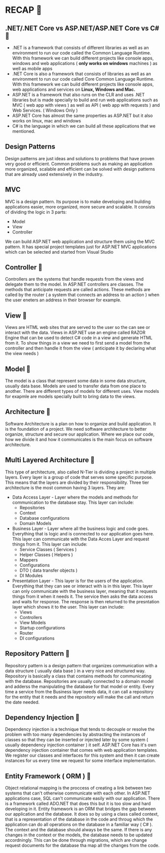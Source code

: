 # RECAP 🍉
## .NET/.NET Core vs ASP.NET/ASP.NET Core vs C# 🔸
* .NET is a framework that consists of different libraries as well as an environment to run our code called the Common Language Runtime. With this framework we can build different projects like console apps, windows and web applications ( **only works on windows** machines ) as well as mobile apps 
* .NET Core is also a framework that consists of libraries as well as an environment to run our code called Core Common Language Runtime. With this framework we can build different projects like console apps, web applications and services on **Linux, Windows and Mac.**
* ASP.NET is a framework that also runs on the CLR and uses .NET libraries but is made specially to build and run web applications such as MVC ( web app with views ) as well as API ( web app with requests ) and Web Services. ( Windows Only ) 
* ASP.NET Core has almost the same properties as ASP.NET but it also works on linux, mac and windows 
* C# is the language in which we can build all these applications that we mentioned. 
## Design Patterns
Design patterns are just ideas and solutions to problems that have proven very good or efficient. Common problems such as making an application more organized, scalable and efficient can be solved with design patterns that are already used extensively in the industry.
## MVC
MVC is a design pattern. Its purpose is to make developing and building applications easier, more organized, more secure and scalable. It consists of dividing the logic in 3 parts: 
* Model
* View
* Controller

We can build ASP.NET web application and structure them using the MVC pattern. It has special project templates just for ASP.NET MVC applications which can be selected and started from Visual Studio
## Controller 🔸
Controllers are the systems that handle requests from the views and delegate them to the model. In ASP.NET controllers are classes. The methods that anticipate requests are called actions. These methods are called by the router ( a system that connects an address to an action ) when the user eneters an address in their browser for example.
## View 🔸
Views are HTML web sites that are served to the user so the can see or interact with the data. Views in ASP.NET use an engine called RAZOR Engine that can be used to detect C# code in a view and generate HTML from it. To show things in a view we need to first send a model from the controller and then handle it from the view ( anticipate it by declaring what the view needs )
## Model 🔸
The model is a class that represent some data in some data structure, usually data base. Models are used to transfer data from one place to another. There are different types of models for different uses. View models for exapmle are models specially built  to bring data to the views.
## Architecture 🔸
Software Architecture is a plan on how to organize and build application. It is the foundation of a project. We need software architecture to better organize, structure and secure our application. Where we place our code, how we divide it and how it communicates is the main focus on software architecture. 
## Multi Layered Architecture 🔸
This type of architecture, also called N-Tier is dividing a project in multiple layers. Every layer is a group of code that serves some specific purpose. This means that the layers are divided by their responsibility. Three tier architecture is the most common having 3 layers. They are:
* Data Access Layer - Layer where the models and methods for communication to the database stay. This layer can include:
	* Repositories
	* Context
	* Database configurations
	* Domain Models
* Business Layer - Layer where all the business logic and code goes. Everything that is logic and is connected to our application goes here. This layer can communicate with the Data Acces Layer and request things from it. This layer can include:
	* Service Classes ( Services )
	* Helper Classes ( Helpers )
	* Mappers
	* Configurations
	* DTO ( data transfer objects )
	* DI Modules
* Presentation Layer - This layer is for the users of the application. Everything that they can see or interact with is in this layer. This layer can only communicate with the business layer, meaning that it requests things from it when it needs it. The service then asks the data access and waits for response. The response is then returned to the presntation layer which shows it to the user. This layer can include:
	* Views
	* Controllers
	* View Models
	* Startup configurations
	* Router
	* DI configurations 
## Repository Pattern 🔸
Repository pattern is a design pattern that organizes communication with a data structure ( usually data base ) in a very nice and structured way. Repository is basically a class that contains methods for communicating with the database. Repositories are usually connected to a domain model and adderss the manipulating the database for that model or entity. Every time a service from the Business layer needs data, it can call a repository for the entity that it needs and the repository will make the call and return the date needed.
## Dependency Injection 🔸
Dependency injection is a technique that tends to decouple or resolve the problem with too many dependencies by abstracting the instances of classes so that they can be inserted or injected later by some system ( usually dependency injection container ) it self. ASP.NET Core has it's own dependency injection container that comes with web application templates. We register our classes and interfaces for this system and then it can create instances for us every time we request for some interface implementation. 
## Entity Framework ( ORM ) 🔸
Object relational mapping is the proccess of creating a link between two systems that can't otherwise communicate with each other. In ASP.NET applications case, SQL can't communicate easily with our application. There is a framework called ADO.NET that does this but it is too slow and hard developing in it. Entity framework is an ORM that bridges the gap between our application and the database. It does so by using a class called context, that is a representation of the database in the code and throug which the application can do all operations on the database in a familiar way ( C# ). The context and the database should always be the same. If there is any changes in the context or the models, the database needs to be updated accordningly. This can be done through migrations, which are change request documents for the database tha map all the changes from the code. 
